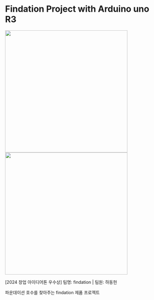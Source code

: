 # Findation Project with Arduino uno R3
<img src="https://github.com/user-attachments/assets/58db4989-b8b6-4762-91b1-54425e5d7f75" width="400" height="400"/>
<img src="https://github.com/user-attachments/assets/43512d5f-53fb-483d-a7c8-a24e69758972" width="400" height="400"/>

[2024 창업 아이디어톤 우수상] 팀명: findation | 팀원: 하동헌

파운데이션 호수를 찾아주는 findation 제품 프로젝트
